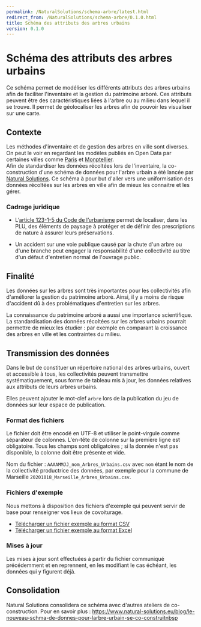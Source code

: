 ```yaml
---
permalink: /NaturalSolutions/schema-arbre/latest.html
redirect_from: /NaturalSolutions/schema-arbre/0.1.0.html
title: Schéma des attributs des arbres urbains
version: 0.1.0
---
```


# Schéma des attributs des arbres urbains

Ce schéma permet de modéliser les différents attributs des arbres urbains afin de faciliter l'inventaire et la gestion du patrimoine arboré. Ces attributs peuvent être des caractéristiques liées à l'arbre ou au milieu dans lequel il se trouve. Il permet de géolocaliser les arbres afin de pouvoir les visualiser sur une carte. 

## Contexte

Les méthodes d'inventaire et de gestion des arbres en ville sont diverses. On peut le voir en regardant les modèles publiés en Open Data par certaines villes comme [Paris](https://opendata.paris.fr/explore/dataset/les-arbres/information/?disjunctive.typeemplacement&disjunctive.arrondissement&disjunctive.libellefrancais&disjunctive.genre&disjunctive.espece&disjunctive.varieteoucultivar&disjunctive.stadedeveloppement&disjunctive.remarquable) et [Monptellier](https://data.montpellier3m.fr/dataset/arbres-dalignement-de-montpellier).  
Afin de standardiser les données récoltées lors de l'inventaire, la co-construction d'une schéma de données pour l'arbre urbain a été lancée par [Natural Solutions](https://www.natural-solutions.eu/qui-sommes-nous). Ce schéma à pour but d'aller vers une uniformisation des données récoltées sur les arbres en ville afin de mieux les connaitre et les gérer.   

### Cadrage juridique

* L’[article 123-1-5 du Code de l’urbanisme](https://www.legifrance.gouv.fr/codes/id/LEGIARTI000031105321/2015-08-19/) permet de localiser, dans les PLU, des éléments de paysage à protéger et de définir des prescriptions de nature à assurer leurs préservations.

* Un accident sur une voie publique causé par la chute d'un arbre ou d'une branche peut engager la responsabilité d'une collectivité au titre d'un défaut d'entretien normal de l'ouvrage public.

## Finalité

Les données sur les arbres sont très importantes pour les collectivités afin d'améliorer la gestion du patrimoine arboré. Ainsi, il y a moins de risque d'accident dû à des problématiques d'entretien sur les arbres. 

La connaissance du patrimoine arboré a aussi une importance scientifique. La standardisation des données récoltées sur les arbres urbains pourrait permettre de mieux les étudier : par exemple en comparant la croissance des arbres en ville et les contraintes du milieu.  

## Transmission des données

Dans le but de constituer un répertoire national des arbres urbains, ouvert et accessible à tous, les collectivités peuvent transmettre systématiquement, sous forme de tableau mis à jour, les données relatives aux attributs de leurs arbres urbains.

Elles peuvent ajouter le mot-clef `arbre` lors de la publication du jeu de données sur leur espace de publication.

### Format des fichiers
Le fichier doit être encodé en UTF-8 et utiliser le point-virgule comme séparateur de colonnes. L'en-tête de colonne sur la première ligne est obligatoire. Tous les champs sont obligatoires ; si la donnée n'est pas disponible, la colonne doit être présente et vide.

Nom du fichier : `AAAAMMJJ_nom_Arbres_Urbains.csv` avec `nom` étant le nom de la collectivité productrice des données, par exemple pour la commune de Marseille `20201018_Marseille_Arbres_Urbains.csv`.

### Fichiers d'exemple
Nous mettons à disposition des fichiers d'exemple qui peuvent servir de base pour renseigner vos lieux de covoiturage.

- [Télécharger un fichier exemple au format CSV](https://github.com/NaturalSolutions/schema-arbre/blob/master/exemple-valide.csv)
- [Télécharger un fichier exemple au format Excel](https://github.com/NaturalSolutions/schema-arbre/blob/master/exemple-valide.xlsx)

### Mises à jour
Les mises à jour sont effectuées à partir du fichier communiqué précédemment et en reprennent, en les modifiant le cas échéant, les données qui y figurent déjà.

## Consolidation
Natural Solutions consolidera ce schéma avec d'autres ateliers de co-construction. Pour en savoir plus : https://www.natural-solutions.eu/blog/le-nouveau-schma-de-donnes-pour-larbre-urbain-se-co-construitnbsp